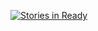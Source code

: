 [![Stories in Ready](https://badge.waffle.io/MagnusIIIBR/ProjetoFaculdade.png?label=ready&title=Ready)](http://waffle.io/MagnusIIIBR/ProjetoFaculdade)
